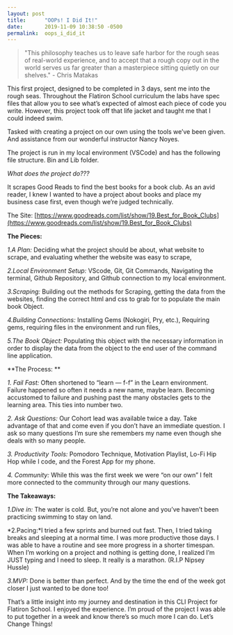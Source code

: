 ```yaml
---
layout: post
title:      "OOPs! I Did It!"
date:       2019-11-09 10:38:50 -0500
permalink:  oops_i_did_it
---
```


> "This philosophy teaches us to leave safe harbor for the rough seas of real-world experience, and to accept that a rough copy out in the world serves us far greater than a masterpiece sitting quietly on our shelves." - Chris Matakas


This first project, designed to be completed in 3 days, sent me into the rough seas. Throughout the Flatiron School curriculum the labs have spec files that allow you to see what’s expected of almost each piece of code you write. However, this project took off that life jacket and taught me that I could indeed swim.

Tasked with creating a project on our own using the tools we’ve been given. And assistance from our wonderful instructor Nancy Noyes.

The project is run in my local environment (VSCode) and has the following file structure. Bin and Lib folder.

*What does the project do???*

It scrapes Good Reads to find the best books for a book club. As an avid reader, I knew I wanted to have a project about books and place my business case first, even though we’re judged technically.

The Site: [https://www.goodreads.com/list/show/19.Best_for_Book_Clubs](https://www.goodreads.com/list/show/19.Best_for_Book_Clubs)

**The Pieces:**

*1.A Plan:* Deciding what the project should be about, what website to scrape, and evaluating whether the website was easy to scrape,

*2.Local Environment Setup:* VScode, Git, Git Commands, Navigating the terminal, Github Repository, and Github connection to my local environment.

*3.Scraping:* Building out the methods for Scraping, getting the data from the websites, finding the correct html and css to grab for to populate the main book Object.

*4.Building Connections:* Installing Gems (Nokogiri, Pry, etc.), Requiring gems, requiring files in the environment and run files,

*5.The Book Object:* Populating this object with the necessary information in order to display the data from the object to the end user of the command line application.

**The Process: **

*1. Fail Fast:* Often shortened to “learn — f-f” in the Learn environment. Failure happened so often it needs a new name, maybe learn. Becoming accustomed to failure and pushing past the many obstacles gets to the learning area. This ties into number two.

*2. Ask Questions:* Our Cohort lead was available twice a day. Take advantage of that and come even if you don’t have an immediate question. I ask so many questions I’m sure she remembers my name even though she deals with so many people.

*3. Productivity Tools:* Pomodoro Technique, Motivation Playlist, Lo-Fi Hip Hop while I code, and the Forest App for my phone.

*4. Community:* While this was the first week we were “on our own” I felt more connected to the community through our many questions. 

**The Takeaways:**

*1.Dive in:* The water is cold. But, you’re not alone and you’ve haven’t been practicing swimming to stay on land.

*2.Pacing:*I tried a few sprints and burned out fast. Then, I tried taking breaks and sleeping at a normal time. I was more productive those days. I was able to have a routine and see more progress in a shorter timespan. When I’m working on a project and nothing is getting done, I realized I’m JUST typing and I need to sleep. It really is a marathon. (R.I.P Nipsey Hussle)

*3.MVP:* Done is better than perfect. And by the time the end of the week got closer I just wanted to be done too!

That’s a little insight into my journey and destination in this CLI Project for Flatiron School. I enjoyed the experience. I’m proud of the project I was able to put together in a week and know there’s so much more I can do. Let’s Change Things!








